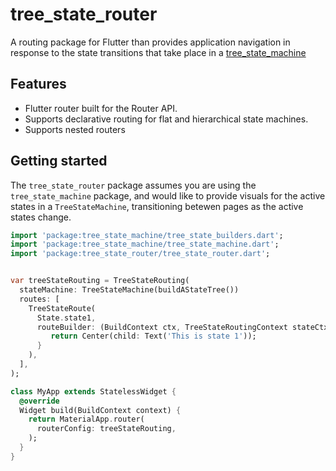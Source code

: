 # tree_state_router

A routing package for Flutter than provides application navigation in response to the state transitions that take 
place in a [tree_state_machine](https://pub.dev/packages/tree_state_machine) 


## Features

* Flutter router built for the Router API.
* Supports declarative routing for flat and hierarchical state machines.
* Supports nested routers


## Getting started

The `tree_state_router` package assumes you are using the `tree_state_machine` package, and would like to provide visuals for the active states in a `TreeStateMachine`, transitioning betewen pages as the active states change.


```dart
import 'package:tree_state_machine/tree_state_builders.dart';
import 'package:tree_state_machine/tree_state_machine.dart';
import 'package:tree_state_router/tree_state_router.dart';


var treeStateRouting = TreeStateRouting(
  stateMachine: TreeStateMachine(buildAStateTree())
  routes: [
    TreeStateRoute(
      State.state1, 
      routeBuilder: (BuildContext ctx, TreeStateRoutingContext stateCtx) {
         return Center(child: Text('This is state 1'));
      }
    ),
  ],
);

class MyApp extends StatelessWidget {
  @override
  Widget build(BuildContext context) {
    return MaterialApp.router(
      routerConfig: treeStateRouting,
    );
  }
}

```

